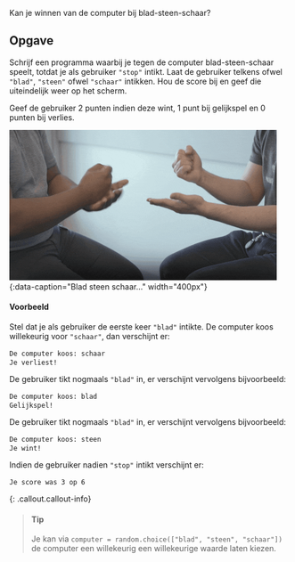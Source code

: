 Kan je winnen van de computer bij blad-steen-schaar?

## Opgave

Schrijf een programma waarbij je tegen de computer blad-steen-schaar speelt, totdat je als gebruiker `"stop"` intikt. Laat de gebruiker telkens ofwel `"blad"`, `"steen"` ofwel `"schaar"` intikken. Hou de score bij en geef die uiteindelijk weer op het scherm.

Geef de gebruiker 2 punten indien deze wint, 1 punt bij gelijkspel en 0 punten bij verlies.

![Blad steen schaar...](media/rock-paper-scissors.gif "Blad steen schaar..."){:data-caption="Blad steen schaar..." width="400px"}

#### Voorbeeld

Stel dat je als gebruiker de eerste keer `"blad"` intikte. De computer koos willekeurig voor `"schaar"`, dan verschijnt er:

```
De computer koos: schaar
Je verliest!
```

De gebruiker tikt nogmaals `"blad"` in, er verschijnt vervolgens bijvoorbeeld:

```
De computer koos: blad
Gelijkspel!
```

De gebruiker tikt nogmaals `"blad"` in, er verschijnt vervolgens bijvoorbeeld:

```
De computer koos: steen
Je wint!
```

Indien de gebruiker nadien `"stop"` intikt verschijnt er:

```
Je score was 3 op 6
```

{: .callout.callout-info}
>#### Tip
> Je kan via `computer = random.choice(["blad", "steen", "schaar"])` de computer een willekeurig een willekeurige waarde laten kiezen.